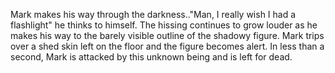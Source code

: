 Mark makes his way through the darkness.."Man, I really wish I had a flashlight" he thinks to himself. The hissing continues to grow louder as he makes his way to the barely visible outline of the shadowy figure. Mark trips over a shed skin left on the floor and the figure becomes alert. In less than a second, Mark is attacked by this unknown being and is left for dead.
